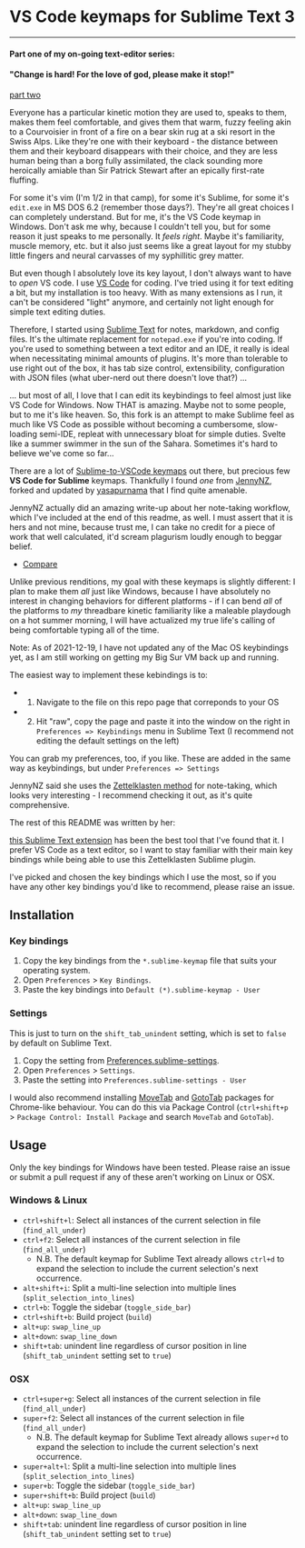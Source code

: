 # VS Code keymaps for Sublime Text 3

---

#### Part one of my on-going text-editor series:

#### "Change is hard! For the love of god, please make it stop!"

[part two](https://github.com/averyfreeman/vscode-windows-keybindings-for-linux-users)

Everyone has a particular kinetic motion they are used to, speaks to them, makes them feel comfortable, and gives them that warm, fuzzy feeling akin to a Courvoisier in front of a fire on a bear skin rug at a ski resort in the Swiss Alps. Like they're one with their keyboard - the distance between them and their keyboard disappears with their choice, and they are less human being than a borg fully assimilated, the clack sounding more heroically amiable than Sir Patrick Stewart after an epically first-rate fluffing. 

For some it's vim (I'm 1/2 in that camp), for some it's Sublime, for some it's `edit.exe` in MS DOS 6.2 (remember those days?). They're all great choices I can completely understand. But for me, it's the VS Code keymap in Windows.  Don't ask me why, because I couldn't tell you, but for some reason it just speaks to me personally.  It *feels right*.  Maybe it's familiarity, muscle memory, etc. but it also just seems like a great layout for my stubby little fingers and neural carvasses of my syphillitic grey matter. 

But even though I absolutely love its key layout, I don't always want to have to *open* VS code. I use [VS Code](https://code.visualstudio.com/) for coding. I've tried using it for text editing a bit, but my installation is too heavy. With as many extensions as I run, it can't be considered "light" anymore, and certainly not light enough for simple text editing duties.

Therefore, I started using [Sublime Text](https://www.sublimetext.com) for notes, markdown, and config files. It's the ultimate replacement for `notepad.exe` if you're into coding. If you're used to something between a text editor and an IDE, it really is ideal when necessitating minimal amounts of plugins. It's more than tolerable to use right out of the box, it has tab size control, extensibility, configuration with JSON files (what uber-nerd out there doesn't love that?) ... 

... but most of all, I love that I can edit its keybindings to feel almost just like VS Code for Windows. Now THAT is amazing. Maybe not to some people, but to me it's like heaven. So, this fork is an attempt to make Sublime feel as much like VS Code as possible without becoming a cumbersome, slow-loading semi-IDE, repleat with unnecessary bloat for simple duties. Svelte like a summer swimmer in the sun of the Sahara. Sometimes it's hard to believe we've come so far... 

There are a lot of [Sublime-to-VSCode keymaps](https://marketplace.visualstudio.com/items?itemName=ms-vscode.sublime-keybindings) out there, but precious few **VS Code for Sublime** keymaps. Thankfully I found *one* from [JennyNZ](https://github.com/jennynz/vscode-keybindings-for-sublime), forked and updated by [yasapurnama](https://github.com/yasapurnama/vscode-keybindings-for-sublime) that I find quite amenable.

JennyNZ actually did an amazing write-up about her note-taking workflow, which I've included at the end of this readme, as well.  I must assert that it is hers and not mine, because trust me, I can take no credit for a piece of work that well calculated, it'd scream plagurism loudly enough to beggar belief.

- [Compare](<(https://github.com/jennynz/vscode-keybindings-for-sublime/compare/master...yasapurnama:master)>)

Unlike previous renditions, my goal with these keymaps is slightly different: I plan to make them *all* just like Windows, because I have absolutely no interest in changing behaviors for different platforms - if I can bend *all* of the platforms to *my* threadbare kinetic familiarity like a maleable playdough on a hot summer morning, I will have actualized my true life's calling of being comfortable typing all of the time.

Note:  As of 2021-12-19, I have not updated any of the Mac OS keybindings yet, as I am still working on getting my Big Sur VM back up and running.

The easiest way to implement these kebindings is to:
 - 1. Navigate to the file on this repo page that correponds to your OS
 - 2. Hit "raw", copy the page and paste it into the window on the right in `Preferences => Keybindings` menu in Sublime Text
(I recommend not editing the default settings on the left)

You can grab my preferences, too, if you like. These are added in the same way as keybindings, but under `Preferences => Settings`

JennyNZ said she uses the [Zettelklasten method](https://zettelkasten.de/) for note-taking, which looks very interesting - I recommend checking it out, as it's quite comprehensive.

The rest of this README was written by her:

[this Sublime Text extension](https://github.com/renerocksai/sublime_zk) has been the best tool that I've found that it. I prefer VS Code as a text editor, so I want to stay familiar with their main key bindings while being able to use this Zettelklasten Sublime plugin.

I've picked and chosen the key bindings which I use the most, so if you have any other key bindings you'd like to recommend, please raise an issue.

## Installation

### Key bindings

1. Copy the key bindings from the `*.sublime-keymap` file that suits your operating system.
2. Open `Preferences` > `Key Bindings`.
3. Paste the key bindings into `Default (*).sublime-keymap - User`

### Settings

This is just to turn on the `shift_tab_unindent` setting, which is set to `false` by default on Sublime Text.

1. Copy the setting from [Preferences.sublime-settings](Preferences.sublime-settings).
2. Open `Preferences` > `Settings`.
3. Paste the setting into `Preferences.sublime-settings - User`

I would also recommend installing [MoveTab](https://github.com/SublimeText/MoveTab) and [GotoTab](https://github.com/SublimeText/GotoTab) packages for Chrome-like behaviour. You can do this via Package Control (`ctrl+shift+p` > `Package Control: Install Package` and search `MoveTab` and `GotoTab`).

## Usage

Only the key bindings for Windows have been tested. Please raise an issue or submit a pull request if any of these aren't working on Linux or OSX.

### Windows & Linux

- `ctrl+shift+l`: Select all instances of the current selection in file (`find_all_under`)
- `ctrl+f2`: Select all instances of the current selection in file (`find_all_under`)
  - N.B. The default keymap for Sublime Text already allows `ctrl+d` to expand the selection to include the current selection's next occurrence.
- `alt+shift+i`: Split a multi-line selection into multiple lines (`split_selection_into_lines`)
- `ctrl+b`: Toggle the sidebar (`toggle_side_bar`)
- `ctrl+shift+b`: Build project (`build`)
- `alt+up`: `swap_line_up`
- `alt+down`: `swap_line_down`
- `shift+tab`: unindent line regardless of cursor position in line (`shift_tab_unindent` setting set to `true`)

### OSX

- `ctrl+super+g`: Select all instances of the current selection in file (`find_all_under`)
- `super+f2`: Select all instances of the current selection in file (`find_all_under`)
  - N.B. The default keymap for Sublime Text already allows `super+d` to expand the selection to include the current selection's next occurrence.
- `super+alt+l`: Split a multi-line selection into multiple lines (`split_selection_into_lines`)
- `super+b`: Toggle the sidebar (`toggle_side_bar`)
- `super+shift+b`: Build project (`build`)
- `alt+up`: `swap_line_up`
- `alt+down`: `swap_line_down`
- `shift+tab`: unindent line regardless of cursor position in line (`shift_tab_unindent` setting set to `true`)
